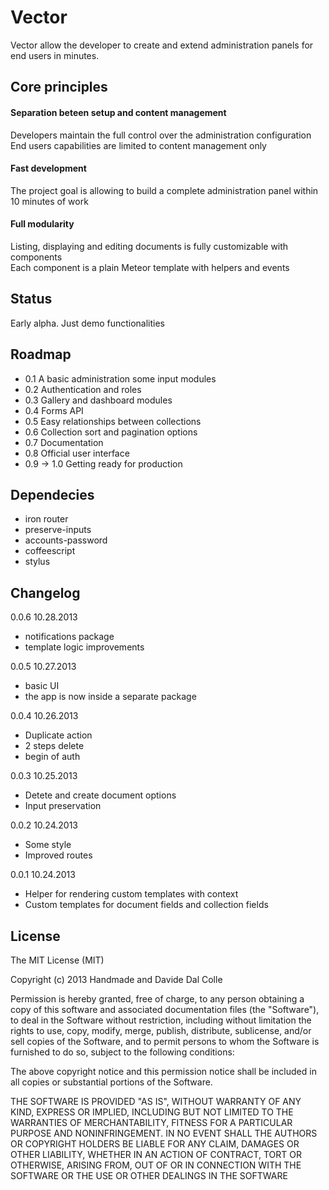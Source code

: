 # Vector
Vector allow the developer to create and extend administration panels for end users in minutes.

## Core principles

#### Separation beteen setup and content management
Developers maintain the full control over the administration configuration    
End users capabilities are limited to content management only

#### Fast development
The project goal is allowing to build a complete administration panel within 10 minutes of work

#### Full modularity
Listing, displaying and editing documents is fully customizable with components  
Each component is a plain Meteor template with helpers and events


## Status

Early alpha. Just demo functionalities

## Roadmap

- 0.1 A basic administration some input modules
- 0.2 Authentication and roles
- 0.3 Gallery and dashboard modules
- 0.4 Forms API
- 0.5 Easy relationships between collections
- 0.6 Collection sort and pagination options
- 0.7 Documentation
- 0.8 Official user interface
- 0.9 -> 1.0 Getting ready for production

## Dependecies

- iron router
- preserve-inputs
- accounts-password
- coffeescript
- stylus

## Changelog

0.0.6 10.28.2013
- notifications package
- template logic improvements

0.0.5 10.27.2013
- basic UI
- the app is now inside a separate package

0.0.4 10.26.2013
- Duplicate action
- 2 steps delete
- begin of auth

0.0.3 10.25.2013
- Detete and create document options
- Input preservation

0.0.2 10.24.2013
- Some style
- Improved routes

0.0.1 10.24.2013
- Helper for rendering custom templates with context  
- Custom templates for document fields and collection fields

## License

The MIT License (MIT)

Copyright (c) 2013 Handmade and Davide Dal Colle

Permission is hereby granted, free of charge, to any person obtaining a copy of this software and associated documentation files (the "Software"), to deal in the Software without restriction, including without limitation the rights to use, copy, modify, merge, publish, distribute, sublicense, and/or sell copies of the Software, and to permit persons to whom the Software is furnished to do so, subject to the following conditions:  

The above copyright notice and this permission notice shall be included in all copies or substantial portions of the Software.  

THE SOFTWARE IS PROVIDED "AS IS", WITHOUT WARRANTY OF ANY KIND, EXPRESS OR IMPLIED, INCLUDING BUT NOT LIMITED TO THE WARRANTIES OF MERCHANTABILITY, FITNESS FOR A PARTICULAR PURPOSE AND NONINFRINGEMENT. IN NO EVENT SHALL THE AUTHORS OR COPYRIGHT HOLDERS BE LIABLE FOR ANY CLAIM, DAMAGES OR OTHER LIABILITY, WHETHER IN AN ACTION OF CONTRACT, TORT OR OTHERWISE, ARISING FROM, OUT OF OR IN CONNECTION WITH THE SOFTWARE OR THE USE OR OTHER DEALINGS IN THE SOFTWARE